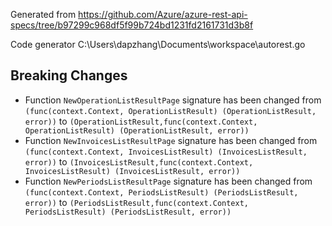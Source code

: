 
Generated from https://github.com/Azure/azure-rest-api-specs/tree/b97299c968df5f99b724bd1231fd2161731d3b8f

Code generator C:\Users\dapzhang\Documents\workspace\autorest.go

## Breaking Changes

- Function `NewOperationListResultPage` signature has been changed from `(func(context.Context, OperationListResult) (OperationListResult, error))` to `(OperationListResult,func(context.Context, OperationListResult) (OperationListResult, error))`
- Function `NewInvoicesListResultPage` signature has been changed from `(func(context.Context, InvoicesListResult) (InvoicesListResult, error))` to `(InvoicesListResult,func(context.Context, InvoicesListResult) (InvoicesListResult, error))`
- Function `NewPeriodsListResultPage` signature has been changed from `(func(context.Context, PeriodsListResult) (PeriodsListResult, error))` to `(PeriodsListResult,func(context.Context, PeriodsListResult) (PeriodsListResult, error))`

